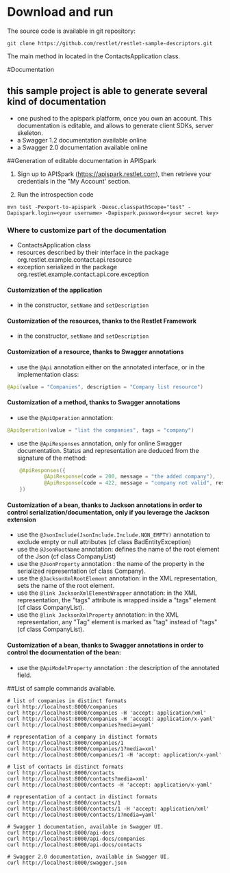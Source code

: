 
# Download and run
The source code is available in git repository:

```
git clone https://github.com/restlet/restlet-sample-descriptors.git
```

The main method in located in the ContactsApplication class.

#Documentation

## this sample project is able to generate several kind of documentation

- one pushed to the apispark platform, once you own an account. This documentation is editable, and allows to generate client SDKs, server skeleton.
- a Swagger 1.2 documentation available online
- a Swagger 2.0 documentation available online

##Generation of editable documentation in APISpark
1. Sign up to APISpark (https://apispark.restlet.com), then retrieve your credentials in the "My Account' section.

2. Run the introspection code

```
mvn test -Pexport-to-apispark -Dexec.classpathScope="test" -Dapispark.login=<your username> -Dapispark.password=<your secret key>
```

### Where to customize part of the documentation
 - ContactsApplication class
 - resources described by their interface in the package org.restlet.example.contact.api.resource
 - exception serialized in the package org.restlet.example.contact.api.core.exception

####  Customization of the application
 - in the constructor, `setName` and `setDescription`
 
####  Customization of the resources, thanks to the Restlet Framework
 - in the constructor, `setName` and `setDescription`

####  Customization of a resource, thanks to Swagger annotations
 - use the `@Api` annotation either on the annotated interface, or in the implementation class:

```java
@Api(value = "Companies", description = "Company list resource")
```

####  Customization of a method, thanks to Swagger annotations
 - use the `@ApiOperation` annotation:

```java
@ApiOperation(value = "list the companies", tags = "company")
```

 - use the `@ApiResponses` annotation, only for online Swagger documentation. Status and representation are deduced from the signature of the method:

```java
    @ApiResponses({
            @ApiResponse(code = 200, message = "the added company"),
            @ApiResponse(code = 422, message = "company not valid", response = BadEntityException.class)
    })
```

####  Customization of a bean, thanks to Jackson annotations in order to control serialization/documentation, only if you leverage the Jackson extension
 - use the `@JsonInclude(JsonInclude.Include.NON_EMPTY)` annotation to exclude empty or null attributes (cf class BadEntityException)
 - use the `@JsonRootName` annotation: defines the name of the root element of the Json (cf class CompanyList)
 - use the `@JsonProperty` annotation : the name of the property in the serialized representation (cf class Company).
 - use the `@JacksonXmlRootElement` annotation: in the XML representation, sets the name of the root element.
 - use the `@link JacksonXmlElementWrapper` annotation: in the XML representation, the "tags" attribute is wrapped inside a "tags" element (cf class CompanyList).
 - use the `@link JacksonXmlProperty` annotation: in the XML representation, any "Tag" element is marked as "tag" instead of "tags" (cf class CompanyList).

####  Customization of a bean, thanks to Swagger annotations in order to control the documentation of the bean:
 - use the `@ApiModelProperty` annotation : the description of the annotated field.

##List of sample commands available.

```
# list of companies in distinct formats
curl http://localhost:8000/companies
curl http://localhost:8000/companies -H 'accept: application/xml'
curl http://localhost:8000/companies -H 'accept: application/x-yaml'
curl http://localhost:8000/companies?media=yaml'

# representation of a company in distinct formats
curl http://localhost:8000/companies/1
curl http://localhost:8000/companies/1?media=xml'
curl http://localhost:8000/companies/1 -H 'accept: application/x-yaml'

# list of contacts in distinct formats
curl http://localhost:8000/contacts
curl http://localhost:8000/contacts?media=xml'
curl http://localhost:8000/contacts -H 'accept: application/x-yaml'

# representation of a contact in distinct formats
curl http://localhost:8000/contacts/1
curl http://localhost:8000/contacts/1 -H 'accept: application/xml'
curl http://localhost:8000/contacts/1?media=yaml'

# Swagger 1 documentation, available in Swagger UI.
curl http://localhost:8000/api-docs
curl http://localhost:8000/api-docs/companies
curl http://localhost:8000/api-docs/contacts

# Swagger 2.0 documentation, available in Swagger UI.
curl http://localhost:8000/swagger.json
```


